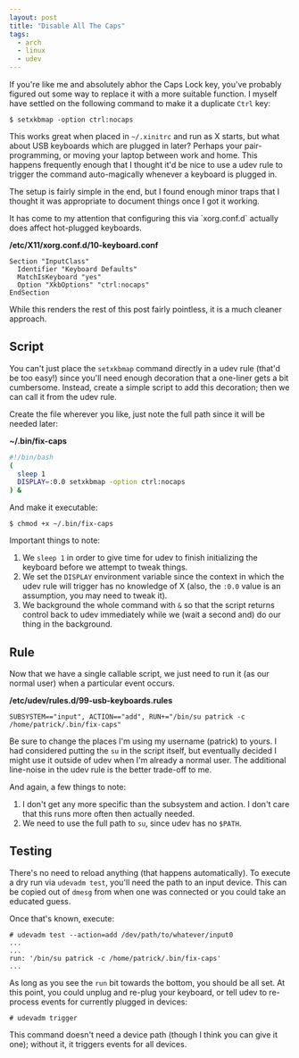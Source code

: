 ```yaml
---
layout: post
title: "Disable All The Caps"
tags:
  - arch
  - linux
  - udev
---
```


If you're like me and absolutely abhor the Caps Lock key, you've 
probably figured out some way to replace it with a more suitable 
function. I myself have settled on the following command to make it a 
duplicate `Ctrl` key:

```
$ setxkbmap -option ctrl:nocaps
```

This works great when placed in `~/.xinitrc` and run as X starts, but 
what about USB keyboards which are plugged in later? Perhaps your 
pair-programming, or moving your laptop between work and home. This 
happens frequently enough that I thought it'd be nice to use a udev rule 
to trigger the command auto-magically whenever a keyboard is plugged in.

The setup is fairly simple in the end, but I found enough minor traps 
that I thought it was appropriate to document things once I got it 
working.

<div class="well">
It has come to my attention that configuring this via `xorg.conf.d` 
actually does affect hot-plugged keyboards.

**/etc/X11/xorg.conf.d/10-keyboard.conf**

```
Section "InputClass"
  Identifier "Keyboard Defaults"
  MatchIsKeyboard "yes"
  Option "XkbOptions" "ctrl:nocaps"
EndSection
```

While this renders the rest of this post fairly pointless, it is a much 
cleaner approach.
</div>

## Script

You can't just place the `setxkbmap` command directly in a udev rule 
(that'd be too easy!) since you'll need enough decoration that a 
one-liner gets a bit cumbersome. Instead, create a simple script to add 
this decoration; then we can call it from the udev rule.

Create the file wherever you like, just note the full path since it will 
be needed later:

**~/.bin/fix-caps**

```bash 
#!/bin/bash
(
  sleep 1
  DISPLAY=:0.0 setxkbmap -option ctrl:nocaps
) &
```

And make it executable:

```
$ chmod +x ~/.bin/fix-caps
```

Important things to note:

1. We `sleep 1` in order to give time for udev to finish initializing 
   the keyboard before we attempt to tweak things.
2. We set the `DISPLAY` environment variable since the context in which 
   the udev rule will trigger has no knowledge of X (also, the `:0.0` 
   value is an assumption, you may need to tweak it).
3. We background the whole command with `&` so that the script returns 
   control back to udev immediately while we (wait a second and) do our 
   thing in the background.

## Rule

Now that we have a single callable script, we just need to run it (as 
our normal user) when a particular event occurs.

**/etc/udev/rules.d/99-usb-keyboards.rules**

```
SUBSYSTEM=="input", ACTION=="add", RUN+="/bin/su patrick -c /home/patrick/.bin/fix-caps"
```

Be sure to change the places I'm using my username (patrick) to yours. I 
had considered putting the `su` in the script itself, but eventually 
decided I might use it outside of udev when I'm already a normal user. 
The additional line-noise in the udev rule is the better trade-off to 
me.

And again, a few things to note:

1. I don't get any more specific than the subsystem and action. I don't 
   care that this runs more often then actually needed.
2. We need to use the full path to `su`, since udev has no `$PATH`.

## Testing

There's no need to reload anything (that happens automatically). To 
execute a dry run via `udevadm test`, you'll need the path to an input 
device. This can be copied out of `dmesg` from when one was connected or 
you could take an educated guess.

Once that's known, execute:

```
# udevadm test --action=add /dev/path/to/whatever/input0
...
...
run: '/bin/su patrick -c /home/patrick/.bin/fix-caps'
...
```

As long as you see the `run` bit towards the bottom, you should be all 
set. At this point, you could unplug and re-plug your keyboard, or tell 
udev to re-process events for currently plugged in devices:

```
# udevadm trigger
```

This command doesn't need a device path (though I think you can give it 
one); without it, it triggers events for all devices.
